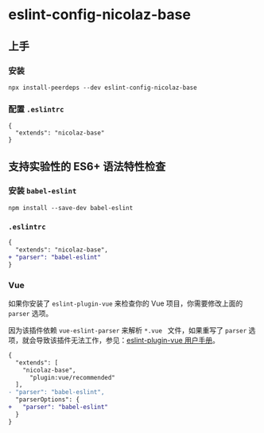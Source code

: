 # eslint-config-nicolaz-base

## 上手

### 安装

```
npx install-peerdeps --dev eslint-config-nicolaz-base
```

### 配置 `.eslintrc`

```
{
  "extends": "nicolaz-base"
}
```

## 支持实验性的 ES6+ 语法特性检查

### 安装 `babel-eslint` 

```shell
npm install --save-dev babel-eslint
```

### `.eslintrc`

```diff
{
  "extends": "nicolaz-base",
+ "parser": "babel-eslint"
}
```

### Vue

如果你安装了 `eslint-plugin-vue` 来检查你的 Vue 项目，你需要修改上面的 `parser` 选项。

因为该插件依赖 `vue-eslint-parser` 来解析 `*.vue ` 文件，如果重写了 `parser` 选项，就会导致该插件无法工作，参见：[eslint-plugin-vue 用户手册](https://eslint.vuejs.org/user-guide/#usage)。

```diff
{
  "extends": [
    "nicolaz-base",
 	  "plugin:vue/recommended"
  ],
- "parser": "babel-eslint",
  "parserOptions": {
+   "parser": "babel-eslint"
  }
}
```